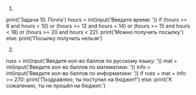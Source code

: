 1.
print('Задача 10. Почта')
hours = int(input('Введите время: '))
if (hours >= 8 and hours < 10) or (hours >= 12 and hours < 14) or (hours >= 15 and hours < 18) or (hours >= 20 and hours < 22):
 print('Можно получить посылку')
else:
 print('Посылку получить нельзя')



 2.
 russ = int(input('Введите кол-во баллов по русскому языку: '))
mat = int(input('Введите кол-во баллов по математики: '))
info = int(input('Введите кол-во баллов по информатики: '))
if russ + mat + info >= 270:
  print('Поздравляю, ты поступил на бюджет!')
else:
    print('К сожалению, ты не прошёл на бюджет.')


 
